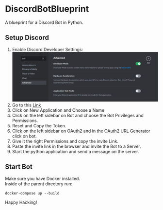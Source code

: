 # DiscordBotBlueprint
A blueprint for a Discord Bot in Python. 

## Setup Discord
1. Enable Discord Developer Settings: <br>
![alt text](image.png)
2. Go to this [Link](https://discord.com/developers/applications/)
3. Click on New Application and Choose a Name 
4. Click on the left sidebar on Bot and choose the Bot Privileges and Permissions.
5. Reset and Copy the Token.
6. Click on the left sidebar on OAuth2 and in the OAuth2 URL Generator click on bot.
7. Give it the right Permissions and copy the invite Link.
8. Paste the invite link in the browser and invite the Bot to a Server. 
9. Start the python application and send a message on the server. 

## Start Bot 
Make sure you have Docker installed.<br>
Inside of the parent directory run: 
```
docker-compose up --build
```

Happy Hacking!